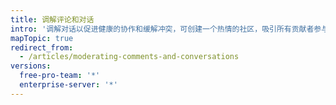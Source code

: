 ```yaml
---
title: 调解评论和对话
intro: '调解对话以促进健康的协作和缓解冲突，可创建一个热情的社区，吸引所有贡献者参与项目。 您可以查看报告的内容、编辑和删除评论以及锁定对话，对讨论应用社区的行为准则。'
mapTopic: true
redirect_from:
  - /articles/moderating-comments-and-conversations
versions:
  free-pro-team: '*'
  enterprise-server: '*'
---
```


